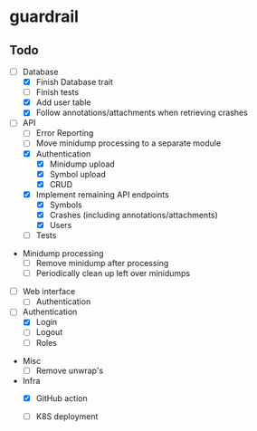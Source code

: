 # guardrail

## Todo

- [ ] Database
  - [X] Finish Database trait
  - [ ] Finish tests
  - [X] Add user table
  - [X] Follow annotations/attachments when retrieving crashes
- [ ] API
  - [ ] Error Reporting
  - [ ] Move minidump processing to a separate module
  - [X] Authentication
    - [X] Minidump upload
    - [X] Symbol upload
    - [X] CRUD
  - [X] Implement remaining API endpoints
    - [X] Symbols
    - [X] Crashes (including annotations/attachments)
    - [X] Users
  - [ ] Tests
- Minidump processing
  - [ ] Remove minidump after processing
  - [ ] Periodically clean up left over minidumps
- [ ] Web interface
  - [ ] Authentication
- [ ] Authentication
  - [X] Login
  - [ ] Logout
  - [ ] Roles
- Misc
  - [ ] Remove unwrap's
- Infra
  - [X] GitHub action
  - [ ] K8S deployment
  